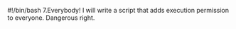 #!/bin/bash
7.Everybody! I will write a script that adds execution permission to everyone. Dangerous right.
